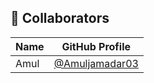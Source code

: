 ## 👥 Collaborators

| Name | GitHub Profile |
|------|----------------|
| Amul | [@Amuljamadar03](https://github.com/Amuljamadar03) |

